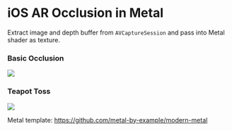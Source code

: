 # iOS AR Occlusion in Metal
Extract image and depth buffer from `AVCaptureSession` and pass into Metal shader as texture.

### Basic Occlusion
![](https://media.giphy.com/media/LVsF3VQGjSWV52IKgn/giphy.gif)

### Teapot Toss

![](https://media.giphy.com/media/THYR7VpPYpCrw6XyYB/giphy.gif)

Metal template: <https://github.com/metal-by-example/modern-metal>
